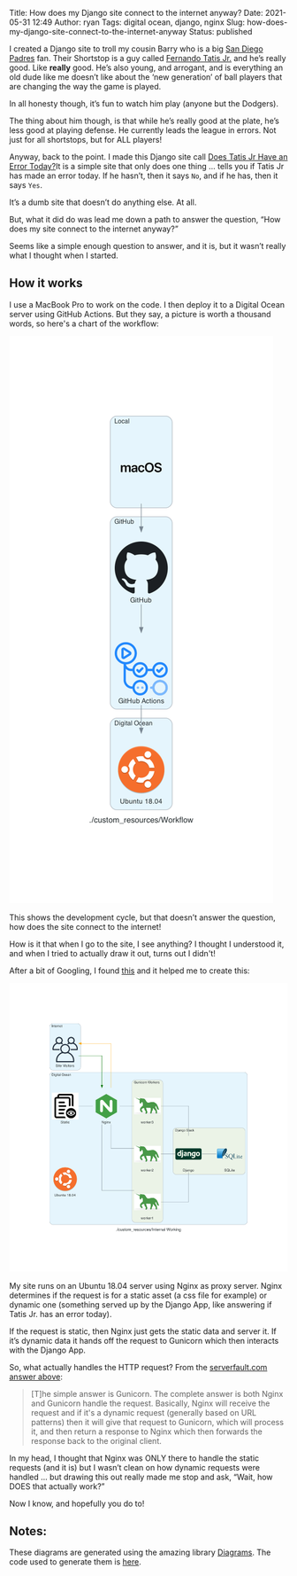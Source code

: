 Title: How does my Django site connect to the internet anyway?
Date: 2021-05-31 12:49
Author: ryan
Tags: digital ocean, django, nginx
Slug: how-does-my-django-site-connect-to-the-internet-anyway
Status: published

I created a Django site to troll my cousin Barry who is a big [San Diego Padres](https://www.mlb.com/padres "San Diego Padres") fan. Their Shortstop is a guy called [Fernando Tatis Jr.](https://www.baseball-reference.com/players/t/tatisfe02.shtml "Fernando “Error Maker” Tatis Jr. ") and he’s really good. Like **really** good. He’s also young, and arrogant, and is everything an old dude like me doesn’t like about the ‘new generation’ of ball players that are changing the way the game is played.

In all honesty though, it’s fun to watch him play (anyone but the Dodgers).

The thing about him though, is that while he’s really good at the plate, he’s less good at playing defense. He currently leads the league in errors. Not just for all shortstops, but for ALL players!

Anyway, back to the point. I made this Django site call [Does Tatis Jr Have an Error Today?](https://www.doestatisjrhaveanerrortoday.com "Not Yet")It is a simple site that only does one thing ... tells you if Tatis Jr has made an error today. If he hasn’t, then it says `No`, and if he has, then it says `Yes`.

It’s a dumb site that doesn’t do anything else. At all.

But, what it did do was lead me down a path to answer the question, “How does my site connect to the internet anyway?”

Seems like a simple enough question to answer, and it is, but it wasn’t really what I thought when I started.

## How it works

I use a MacBook Pro to work on the code. I then deploy it to a Digital Ocean server using GitHub Actions. But they say, a picture is worth a thousand words, so here's a chart of the workflow:

![Workflow](https://raw.githubusercontent.com/ryancheley/tatis/main/custom_resources/workflow.png)

This shows the development cycle, but that doesn’t answer the question, how does the site connect to the internet!

How is it that when I go to the site, I see anything? I thought I understood it, and when I tried to actually draw it out, turns out I didn't!

After a bit of Googling, I found [this](https://serverfault.com/a/331263 "How does Gunicorn interact with NgInx?") and it helped me to create this:

![Internal workings](https://raw.githubusercontent.com/ryancheley/tatis/main/custom_resources/internal_working.png)

My site runs on an Ubuntu 18.04 server using Nginx as proxy server. Nginx determines if the request is for a static asset (a css file for example) or dynamic one (something served up by the Django App, like answering if Tatis Jr. has an error today).

If the request is static, then Nginx just gets the static data and server it. If it’s dynamic data it hands off the request to Gunicorn which then interacts with the Django App.

So, what actually handles the HTTP request? From the [serverfault.com answer above](https://serverfault.com/a/331263):

> \[T\]he simple answer is Gunicorn. The complete answer is both Nginx and Gunicorn handle the request. Basically, Nginx will receive the request and if it's a dynamic request (generally based on URL patterns) then it will give that request to Gunicorn, which will process it, and then return a response to Nginx which then forwards the response back to the original client.

In my head, I thought that Nginx was ONLY there to handle the static requests (and it is) but I wasn’t clean on how dynamic requests were handled ... but drawing this out really made me stop and ask, “Wait, how DOES that actually work?”

Now I know, and hopefully you do to!

## Notes:

These diagrams are generated using the amazing library [Diagrams](https://github.com/mingrammer/diagrams "Diagrams"). The code used to generate them is [here](https://github.com/ryancheley/tatis/blob/main/generate_diagram.py).
